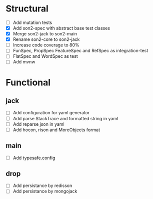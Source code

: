 # Structural
- [ ] Add mutation tests
- [x] Add son2-spec with abstract base test classes
- [x] Merge son2-jack to son2-main
- [x] Rename son2-core to son2-jack
- [ ] Increase code coverage to 80%
- [ ] FunSpec, PropSpec FeatureSpec and RefSpec as integration-test
- [ ] FlatSpec and WordSpec as test
- [ ] Add mvnw

# Functional
## jack
- [ ] Add configuration for yaml generator
- [ ] Add parse StackTrace and formatted string in yaml
- [ ] Add reparse json in yaml
- [ ] Add hocon, rison and MoreObjects format
## main
- [ ] Add typesafe.config
## drop
- [ ] Add persistance by redisson
- [ ] Add persistance by mongojack

